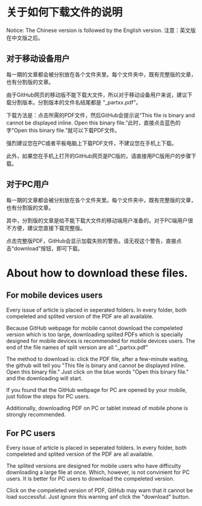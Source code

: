 关于如何下载文件的说明
=============================================

Notice: The Chinese version is followed by the English version.
注意：英文版在中文版之后。

对于移动设备用户
---------------------------------------------

每一期的文章都会被分别放在各个文件夹里。每个文件夹中，既有完整版的文章，也有分割版的文章。

由于GitHub网页的移动版不能下载大文件，所以对于移动设备用户来说，建议下载分割版本。分割版本的文件名结尾都是 "_partxx.pdf"。

下载方法是：点击所需的PDF文件，然后GitHub会提示说“This file is binary and cannot be displayed inline. Open this binary file.”此时，直接点击蓝色的字“Open this binary file.”就可以下载PDF文件。

强烈建议您在PC或者平板电脑上下载PDF文件，不建议您在手机上下载。

此外，如果您在手机上打开的GitHub网页是PC版的，请直接用PC版用户的步骤下载。

对于PC用户
-----------------------------------------------

每一期的文章都会被分别放在各个文件夹里。每个文件夹中，既有完整版的文章，也有分割版的文章。

其中，分割版的文章是给不能下载大文件的移动端用户准备的。对于PC端用户很不方便，建议您直接下载完整版。

点击完整版PDF，GitHub会显示加载失败的警告。请无视这个警告，直接点击“download”按钮，即可下载。


About how to download these files.
==============================================

For mobile devices users
-----------------------------------------------

Every issue of article is placed in seperated folders. In every folder, both compeleted and splited version of the PDF are all available.

Because GitHub webpage for mobile cannot download the compeleted version which is too large, downloading splited PDFs which is specially designed for mobile devices is recommended for mobile devices users. The end of the file names of split version are all "_partxx.pdf"

The method to download is: click the PDF file, after a few-minute waiting, the github will tell you "This file is binary and cannot be displayed inline. Open this binary file." Just click on the blue words "Open this binary file." and the downloading will start.

If you found that the GitHub webpage for PC are opened by your mobile, just follow the steps for PC users.

Additionally, downloading PDF on PC or tablet instead of mobile phone is strongly recommended.

For PC users
-------------------------------------------------

Every issue of article is placed in seperated folders. In every folder, both compeleted and splited version of the PDF are all available.

The splited versions are designed for mobile users who have difficulty downloading a large file at once. Which, however, is not convinient for PC users. It is better for PC users to download the compeleted version.

Click on the compeleted version  of PDF, GitHub may warn that it cannot be load successful. Just ignore this warning anf click the "download" button.
